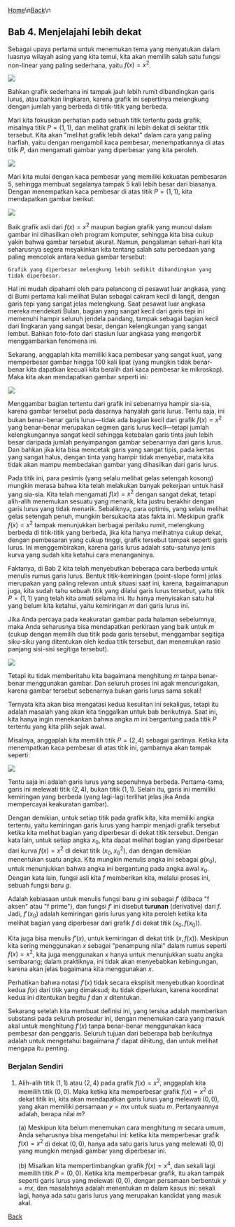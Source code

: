 [Home](../)\n[Back](./)\n
## Bab 4. Menjelajahi lebih dekat

Sebagai upaya pertama untuk menemukan tema yang menyatukan dalam luasnya wilayah asing yang kita temui, kita akan memilih salah satu fungsi non-linear yang paling sederhana, yaitu $f(x) = x^2$. 

![](Pasted%20image%2020250621220658.png)

Bahkan grafik sederhana ini tampak jauh lebih rumit dibandingkan garis lurus, atau bahkan lingkaran, karena grafik ini sepertinya melengkung dengan jumlah yang berbeda di titik-titik yang berbeda.

Mari kita fokuskan perhatian pada sebuah titik tertentu pada grafik, misalnya titik $P = (1,1)$, dan melihat grafik ini lebih dekat di sekitar titik tersebut. Kita akan "melihat grafik lebih dekat" dalam cara yang paling harfiah, yaitu dengan mengambil kaca pembesar, menempatkannya di atas titik $P$, dan mengamati gambar yang diperbesar yang kita peroleh.

![](Pasted%20image%2020250621220738.png)

Mari kita mulai dengan kaca pembesar yang memiliki kekuatan pembesaran 5, sehingga membuat segalanya tampak 5 kali lebih besar dari biasanya. Dengan menempatkan kaca pembesar di atas titik $P = (1,1)$, kita mendapatkan gambar berikut.

![](Pasted%20image%2020250621220811.png)

Baik grafik asli dari $f(x) = x^2$ maupun bagian grafik yang muncul dalam gambar ini dihasilkan oleh program komputer, sehingga kita bisa cukup yakin bahwa gambar tersebut akurat. Namun, pengalaman sehari-hari kita seharusnya segera meyakinkan kita tentang salah satu perbedaan yang paling mencolok antara kedua gambar tersebut: 

`Grafik yang diperbesar melengkung lebih sedikit dibandingkan yang tidak diperbesar.`

Hal ini mudah dipahami oleh para pelancong di pesawat luar angkasa, yang di Bumi pertama kali melihat Bulan sebagai cakram kecil di langit, dengan garis tepi yang sangat jelas melengkung. Saat pesawat luar angkasa mereka mendekati Bulan, bagian yang sangat kecil dari garis tepi ini memenuhi hampir seluruh jendela pandang, tampak sebagai bagian kecil dari lingkaran yang sangat besar, dengan kelengkungan yang sangat lembut. Bahkan foto-foto dari stasiun luar angkasa yang mengorbit menggambarkan fenomena ini.

Sekarang, anggaplah kita memiliki kaca pembesar yang sangat kuat, yang memperbesar gambar hingga 100 kali lipat (yang mungkin tidak benar-benar kita dapatkan kecuali kita beralih dari kaca pembesar ke mikroskop). Maka kita akan mendapatkan gambar seperti ini:

![](Pasted%20image%2020250621221037.png)

Menggambar bagian tertentu dari grafik ini sebenarnya hampir sia-sia, karena gambar tersebut pada dasarnya hanyalah garis lurus. Tentu saja, ini bukan benar-benar garis lurus—tidak ada bagian kecil dari grafik $f(x) = x^2$ yang benar-benar merupakan segmen garis lurus kecil—tetapi jumlah kelengkungannya sangat kecil sehingga ketebalan garis tinta jauh lebih besar daripada jumlah penyimpangan gambar sebenarnya dari garis lurus. Dan bahkan jika kita bisa mencetak garis yang sangat tipis, pada kertas yang sangat halus, dengan tinta yang hampir tidak menyebar, mata kita tidak akan mampu membedakan gambar yang dihasilkan dari garis lurus.

Pada titik ini, para pesimis (yang selalu melihat gelas setengah kosong) mungkin merasa bahwa kita telah melakukan banyak pekerjaan untuk hasil yang sia-sia. Kita telah mengamati $f(x) = x^2$ dengan sangat dekat, tetapi alih-alih menemukan sesuatu yang menarik, kita justru berakhir dengan garis lurus yang tidak menarik. Sebaliknya, para optimis, yang selalu melihat gelas setengah penuh, mungkin bersukacita atas fakta ini. Meskipun grafik $f(x) = x^2$ tampak menunjukkan berbagai perilaku rumit, melengkung berbeda di titik-titik yang berbeda, jika kita hanya melihatnya cukup dekat, dengan pembesaran yang cukup tinggi, grafik tersebut tampak seperti garis lurus. Ini menggembirakan, karena garis lurus adalah satu-satunya jenis kurva yang sudah kita ketahui cara menanganinya.

Faktanya, di Bab 2 kita telah menyebutkan beberapa cara berbeda untuk menulis rumus garis lurus. Bentuk titik-kemiringan (point-slope form) jelas merupakan yang paling relevan untuk situasi saat ini, karena, bagaimanapun juga, kita sudah tahu sebuah titik yang dilalui garis lurus tersebut, yaitu titik $P = (1,1)$ yang telah kita amati selama ini. Itu hanya menyisakan satu hal yang belum kita ketahui, yaitu kemiringan $m$ dari garis lurus ini.

Jika Anda percaya pada keakuratan gambar pada halaman sebelumnya, maka Anda seharusnya bisa mendapatkan perkiraan yang baik untuk $m$ (cukup dengan memilih dua titik pada garis tersebut, menggambar segitiga siku-siku yang ditentukan oleh kedua titik tersebut, dan menemukan rasio panjang sisi-sisi segitiga tersebut). 

![](Pasted%20image%2020250621221217.png)

Tetapi itu tidak memberitahu kita bagaimana menghitung $m$ tanpa benar-benar menggunakan gambar. Dan seluruh proses ini agak mencurigakan, karena gambar tersebut sebenarnya bukan garis lurus sama sekali!

Ternyata kita akan bisa mengatasi kedua kesulitan ini sekaligus, tetapi itu adalah masalah yang akan kita tinggalkan untuk bab berikutnya. Saat ini, kita hanya ingin menekankan bahwa angka $m$ ini bergantung pada titik $P$ tertentu yang kita pilih sejak awal.

Misalnya, anggaplah kita memilih titik $P = (2,4)$ sebagai gantinya. Ketika kita menempatkan kaca pembesar di atas titik ini, gambarnya akan tampak seperti:

![](Pasted%20image%2020250621221302.png)

Tentu saja ini adalah garis lurus yang sepenuhnya berbeda. Pertama-tama, garis ini melewati titik $(2,4)$, bukan titik $(1,1)$. Selain itu, garis ini memiliki kemiringan yang berbeda (yang lagi-lagi terlihat jelas jika Anda mempercayai keakuratan gambar).

Dengan demikian, untuk setiap titik pada grafik kita, kita memiliki angka tertentu, yaitu kemiringan garis lurus yang hampir menjadi grafik tersebut ketika kita melihat bagian yang diperbesar di dekat titik tersebut. Dengan kata lain, untuk setiap angka $x_0$, kita dapat melihat bagian yang diperbesar dari kurva $f(x) = x^2$ di dekat titik $(x_0, x_0^2)$, dan dengan demikian menentukan suatu angka. Kita mungkin menulis angka ini sebagai $g(x_0)$, untuk menunjukkan bahwa angka ini bergantung pada angka awal $x_0$. Dengan kata lain, fungsi asli kita $f$ memberikan kita, melalui proses ini, sebuah fungsi baru $g$.

Adalah kebiasaan untuk menulis fungsi baru $g$ ini sebagai $f'$ (dibaca "f aksen" atau "f prime"), dan fungsi $f'$ ini disebut **turunan** (derivative) dari $f$. Jadi, $f'(x_0)$ adalah kemiringan garis lurus yang kita peroleh ketika kita melihat bagian yang diperbesar dari grafik $f$ di dekat titik $(x_0, f(x_0))$.

Kita juga bisa menulis $f'(x)$, untuk kemiringan di dekat titik $(x, f(x))$. Meskipun kita sering menggunakan $x$ sebagai "penampung nilai" dalam rumus seperti $f(x) = x^2$, kita juga menggunakan $x$ hanya untuk menunjukkan suatu angka sembarang; dalam praktiknya, ini tidak akan menyebabkan kebingungan, karena akan jelas bagaimana kita menggunakan $x$.

Perhatikan bahwa notasi $f'(x)$ tidak secara eksplisit menyebutkan koordinat kedua $f(x)$ dari titik yang dimaksud; itu tidak diperlukan, karena koordinat kedua ini ditentukan begitu $f$ dan $x$ ditentukan.

Sekarang setelah kita membuat definisi ini, yang tersisa adalah memberikan substansi pada seluruh prosedur ini, dengan menemukan cara yang masuk akal untuk menghitung $f'(x)$ tanpa benar-benar menggunakan kaca pembesar dan penggaris. Seluruh tujuan dari beberapa bab berikutnya adalah untuk mengetahui bagaimana $f'$ dapat dihitung, dan untuk melihat mengapa itu penting.

### Berjalan Sendiri

1. Alih-alih titik $(1,1)$ atau $(2,4)$ pada grafik $f(x) = x^2$, anggaplah kita memilih titik $(0,0)$. Maka ketika kita memperbesar grafik $f(x) = x^2$ di dekat titik ini, kita akan mendapatkan garis lurus yang melewati $(0,0)$, yang akan memiliki persamaan $y = mx$ untuk suatu $m$. Pertanyaannya adalah, berapa nilai $m$?

   (a) Meskipun kita belum menemukan cara menghitung $m$ secara umum, Anda seharusnya bisa mengetahui ini: ketika kita memperbesar grafik $f(x) = x^2$ di dekat $(0,0)$, hanya ada satu garis lurus yang melewati $(0,0)$ yang mungkin menjadi gambar yang diperbesar ini.

   (b) Misalkan kita mempertimbangkan grafik $f(x) = x^4$, dan sekali lagi memilih titik $P = (0,0)$. Ketika kita memperbesar grafik, itu akan tampak seperti garis lurus yang melewati $(0,0)$, dengan persamaan berbentuk $y = mx$, dan masalahnya adalah menentukan $m$ dalam kasus ini: sekali lagi, hanya ada satu garis lurus yang merupakan kandidat yang masuk akal.
   
[Back](./)
